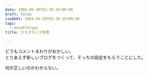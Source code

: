 ```yaml
---
date: 2004-09-30T03:39:35+09:00
draft: false
iso8601: 2004-09-30T03:39:35+09:00
tags:
  - movabletype
title: カスタマイズ失敗

---
```


<div class="entry-body">
  <p>どうもコメントまわりがおかしい。<br />
    とりあえず新しいブログをつくって、そっちの設定をもらうことにした。</p>

  <p>何が正しいのかわからない。</p>
</div>
